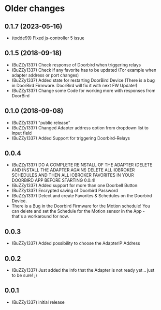 # Older changes
## 0.1.7 (2023-05-16)

-   (todde99) Fixed js-controller 5 issue

## 0.1.5 (2018-09-18)

-   (BuZZy1337) Check response of Doorbird when triggering relays
-   (BuZZy1337) Check if any favorite has to be updated (For example when adapter address or port changes)
-   (BuZZy1337) Added state for restarting DoorBird Device (There is a bug in DoorBird Firmware. DoorBird will fix it with next FW Update!)
-   (BuZZy1337) Change some Code for working more with responses from DoorBird

## 0.1.0 (2018-09-08)

-   (BuZZy1337) "public release"
-   (BuZZy1337) Changed Adapter address option from dropdown list to input field
-   (BuZZy1337) Added Support for triggering Doorbird-Relays

## 0.0.4

-   (BuZZy1337) DO A COMPLETE REINSTALL OF THE ADAPTER (DELETE AND INSTALL THE ADAPTER AGAIN!)
    DELETE ALL IOBROKER SCHEDULES AND THEN ALL IOBROKER FAVORITES IN YOUR DOORBIRD APP BEFORE STARTING 0.0.4!
-   (BuZZy1337) Added support for more than one Doorbell Button
-   (BuZZy1337) Encrypted saving of Doorbird Password
-   (BuZZy1337) Detect and create Favorites & Schedules on the Doorbird Device.
-   There is a Bug in the Doorbird Firmware for the Motion schedule! You can delete and set the Schedule for the Motion sensor in the App - that's a workaround for now.

## 0.0.3

-   (BuZZy1337) Added possibility to choose the AdapterIP Address

## 0.0.2

-   (BuZZy1337) Just added the info that the Adapter is not ready yet .. just to be sure! ;)

## 0.0.1

-   (BuZZy1337) initial release

